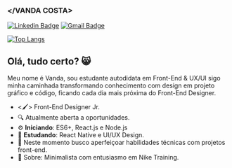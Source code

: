 ### </VANDA COSTA>

[![Linkedin Badge](https://img.shields.io/badge/-LinkedIn-blue?style=flat-square&logo=Linkedin&logoColor=white&link=https://www.linkedin.com/in/vandsc/)](https://www.linkedin.com/in/vandsc/)
[![Gmail Badge](https://img.shields.io/badge/-Gmail-c14438?style=flat-square&logo=Gmail&logoColor=white&link=mailto:vandads915@gmail.com)](mailto:vandads915@gmail.com)


[![Top Langs](https://github-readme-stats.vercel.app/api/top-langs/?username=vandsc&layout=compact)](https://github.com/vandsc/github-readme-stats)

## Olá, tudo certo? 😸
           
Meu nome é Vanda, sou estudante autodidata em Front-End & UX/UI sigo minha caminhada transformando conhecimento com design em projeto gráfico e código, ficando cada dia mais próxima do Front-End Designer.

-  <🖌> Front-End Designer Jr.
- 🔍 Atualmente aberta a oportunidades.
- ⚙️ **Iniciando**: ES6+, React.js  e Node.js
- 📰 **Estudando**: React Native e UI/UX Design.
- 📡 Neste momento busco aperfeiçoar habilidades técnicas com projetos front-end.
- 💬 Sobre: Minimalista com entusiasmo em Nike Training. 


       
